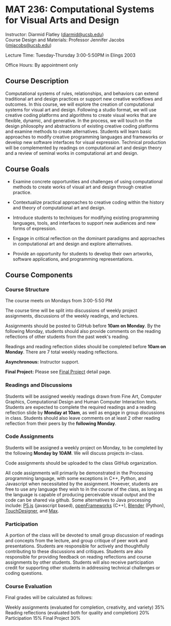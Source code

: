 # MAT 236: Computational Systems for Visual Arts and Design

Instructor: Diarmid Flatley (diarmid@ucsb.edu) </br>
Course Design and Materials: Professor Jennifer Jacobs (jmjacobs@ucsb.edu)

Lecture Time: Tuesday-Thursday 3:00-5:50PM in Elings 2003

Office Hours: By appointment only


## Course Description
Computational systems of rules, relationships, and behaviors can extend traditional art and design practices or support new creative workflows and outcomes. In this course, we will explore the creation of computational systems for visual art and design. Following a studio format, we will use creative coding platforms and algorithms to create visual works that are flexible, dynamic, and generative. In the process, we will touch on the design philosophy and abstractions of existing creative coding platforms and examine methods to create alternatives. Students will learn basic approaches to modify creative programming languages and frameworks or develop new software interfaces for visual expression. Technical production will be complemented by readings on computational art and design theory and a review of seminal works in computational art and design.

## Course Goals

* Examine concrete opportunities and challenges of using computational methods to create works of visual art and design through creative practice.

* Contextualize practical approaches to creative coding within the history and theory of computational art and design.

* Introduce students to techniques for modifying existing programming languages, tools, and interfaces to support new audiences and new forms of expression.

* Engage in critical reflection on the dominant paradigms and approaches in computational art and design and explore alternatives.

* Provide an opportunity for students to develop their own artworks, software applications, and programming representations.

## Course Components
### Course Structure
The course meets on Mondays from 3:00-5:50 PM 

The course time will be split into discussions of weekly project assignments, discussions of the weekly readings, and lectures. 

Assignments should be posted to GitHub before **10am on Monday**. By the following Monday, students should also provide comments on the reading reflections of other students from the past week's reading.

Readings and reading reflection slides should be completed before **10am on Monday**. There are 7 total weekly reading reflections. 

**Asynchronous:** Instructor support.

**Final Project:** Please see [Final Project](https://github.com/CSVADWinter25/.github/blob/main/FINAL.md#final-project) detail page. 

### Readings and Discussions
Students will be assigned weekly readings drawn from Fine Art, Computer Graphics, Computational Design and Human Computer Interaction texts. Students are expected to complete the required readings and a reading reflection slide by **Monday at 10am**, as well as engage in group discussions in class. Students should also leave comments on at least 2 other reading reflection from their peers by the **following Monday**. 

### Code Assignments
Students will be assigned a weekly project on Monday, to be completed by the following **Monday by 10AM**. We will discuss projects in-class. 

Code assignments should be uploaded to the class GitHub organization.  

All code assignments will primarily be demonstrated in the Processing programming language, with some exceptions in C++, Python, and Javascript when necessitated by the assignment. However, students are free to use any language they wish to in the course of the class, as long as the language is capable of producing perceivable visual output and the code can be shared via github.  Some alternatives to Java processing include: [P5.js](https://p5js.org/) (javascript based), [openFrameworks](https://openframeworks.cc/) (C++), [Blender](https://www.blender.org/) (Python),  [TouchDesigner](https://derivative.ca/), and [Max](https://cycling74.com/). 

### Participation
A portion of the class will be devoted to small group discussion of readings and concepts from the lecture, and group critique of peer work and presentations. Students are responsible for actively and thoughtfully contributing to these discussions and critiques. Students are also responsible for providing feedback on reading reflections and course assignments by other students. Students will also receive participation credit for supporting other students in addressing technical challenges or coding questions.

### Course Evaluation
Final grades will be calculated as follows: 

Weekly assignments (evaluated for completion, creativity, and variety)  35%
Reading reflections (evaluated both for quality and completion)  20%
Participation 15%
Final Project 30%
